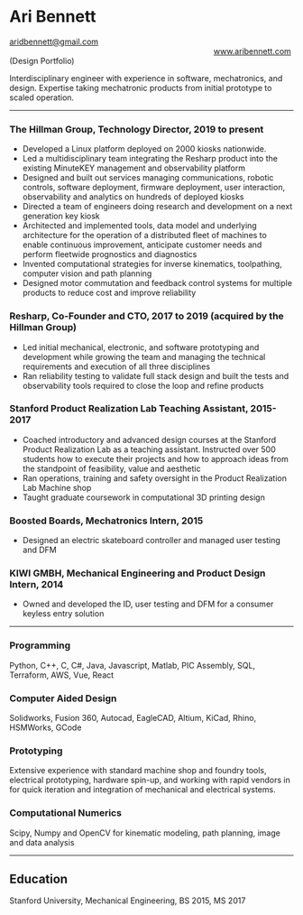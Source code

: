# Ari Bennett
aridbennett@gmail.com &nbsp;&nbsp;&nbsp;&nbsp;&nbsp;&nbsp;&nbsp;&nbsp;&nbsp;&nbsp;&nbsp;&nbsp;&nbsp;&nbsp;&nbsp;&nbsp;&nbsp;&nbsp;&nbsp;&nbsp;&nbsp;&nbsp;&nbsp;&nbsp;&nbsp;&nbsp;&nbsp;&nbsp;&nbsp;&nbsp;&nbsp;&nbsp;&nbsp;&nbsp;&nbsp;&nbsp;&nbsp;&nbsp;&nbsp;&nbsp;&nbsp;&nbsp;&nbsp;&nbsp;&nbsp;&nbsp;&nbsp;&nbsp;&nbsp;&nbsp;&nbsp;&nbsp;&nbsp;&nbsp;&nbsp;&nbsp;&nbsp;&nbsp;&nbsp;&nbsp;&nbsp;&nbsp;&nbsp;&nbsp;&nbsp;&nbsp;&nbsp;&nbsp;&nbsp;&nbsp;&nbsp;&nbsp;&nbsp;&nbsp;&nbsp;&nbsp;&nbsp;&nbsp;&nbsp;&nbsp;&nbsp;&nbsp;&nbsp;&nbsp;&nbsp;&nbsp;&nbsp;&nbsp;&nbsp;&nbsp;&nbsp; www.aribennett.com (Design Portfolio)

Interdisciplinary engineer with experience in software, mechatronics, and design. Expertise taking mechatronic products from initial prototype to scaled operation.  

---

### The Hillman Group, Technology Director, 2019 to present  
* Developed a Linux platform deployed on 2000 kiosks nationwide.
* Led a multidisciplinary team integrating the Resharp product into the existing MinuteKEY management and observability platform
* Designed and built out services managing communications, robotic controls, software deployment, firmware deployment, user interaction, observability and analytics on hundreds of deployed kiosks
* Directed a team of engineers doing research and development on a next generation key kiosk
* Architected and implemented tools, data model and underlying architecture for the operation of a distributed fleet of machines to enable continuous improvement, anticipate customer needs and perform fleetwide prognostics and diagnostics
* Invented computational strategies for inverse kinematics, toolpathing, computer vision and path planning
* Designed motor commutation and feedback control systems for multiple products to reduce cost and improve reliability
### Resharp, Co-Founder and CTO, 2017 to 2019 (acquired by the Hillman Group)
* Led initial mechanical, electronic, and software prototyping and development while growing the team and managing the technical requirements and execution of all three disciplines
* Ran reliability testing to validate full stack design and built the tests and observability tools required to close the loop and refine products
### Stanford Product Realization Lab Teaching Assistant, 2015-2017  
* Coached introductory and advanced design courses at the Stanford Product Realization Lab as a teaching assistant. Instructed over 500 students how to execute their projects and how to approach ideas from the standpoint of feasibility, value and aesthetic
* Ran operations, training and safety oversight in the Product Realization Lab Machine shop
* Taught graduate coursework in computational 3D printing design
### Boosted Boards, Mechatronics Intern, 2015  
* Designed an electric skateboard controller and managed user testing and DFM
### KIWI GMBH, Mechanical Engineering and Product Design Intern, 2014 
* Owned and developed the ID, user testing and DFM for a consumer keyless entry solution

---

### Programming
Python, C++, C, C#, Java, Javascript, Matlab, PIC Assembly, SQL, Terraform, AWS, Vue, React
### Computer Aided Design
Solidworks, Fusion 360, Autocad, EagleCAD, Altium, KiCad, Rhino, HSMWorks, GCode
### Prototyping
Extensive experience with standard machine shop and foundry tools, electrical prototyping, hardware spin-up, and working with rapid vendors in for quick iteration and integration of mechanical and electrical systems.
### Computational Numerics
Scipy, Numpy and OpenCV for kinematic modeling, path planning, image and data analysis

---

## Education
Stanford University, Mechanical Engineering, BS 2015, MS 2017


